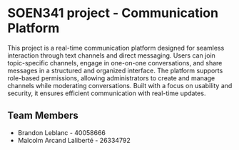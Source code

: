 # SOEN341 project - Communication Platform

This project is a real-time communication platform designed for seamless interaction through text channels and direct messaging. Users can join topic-specific channels, engage in one-on-one conversations, and share messages in a structured and organized interface. The platform supports role-based permissions, allowing administrators to create and manage channels while moderating conversations. Built with a focus on usability and security, it ensures efficient communication with real-time updates. 

## Team Members
- Brandon Leblanc - 40058666
- Malcolm Arcand Laliberté - 26334792

